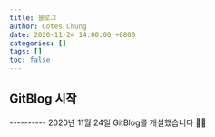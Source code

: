 ```yaml
---
title: 블로그 
author: Cotes Chung
date: 2020-11-24 14:00:00 +0800
categories: []
tags: []
toc: false
---
```


<h2>GitBlog 시작 </h2>
----------
2020년 11월 24일  GitBlog를 개설했습니다 👩‍💻
